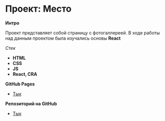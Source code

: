 # Проект: Место

**Интро**

Проект представляет собой страницу с фотогаллереей.
В ходе работы над данным проектом была изучались основы **React**

*Стек*

* **HTML**
* **CSS**
* **JS**
* **React, CRA**

**GitHub Pages**

* [Тык](https://simonmatveev.github.io/mesto-react/)

**Репозиторий на GitHub**

* [Тык](https://github.com/SimonMatveev/mesto-react)